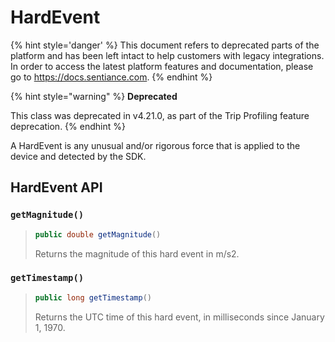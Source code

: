 # HardEvent

{% hint style='danger' %} This document refers to deprecated parts of the platform and has been left intact to help customers with legacy integrations. In order to access the latest platform features and documentation, please go to https://docs.sentiance.com. {% endhint %}

{% hint style="warning" %}
**Deprecated**

This class was deprecated in v4.21.0, as part of the Trip Profiling feature deprecation.
{% endhint %}

A HardEvent is any unusual and/or rigorous force that is applied to the device and detected by the SDK.

## HardEvent API

### `getMagnitude()`

> ```java
> public double getMagnitude()
> ```
>
> Returns the magnitude of this hard event in m/s2.

### `getTimestamp()`

> ```java
> public long getTimestamp()
> ```
>
> Returns the UTC time of this hard event, in milliseconds since January 1, 1970.
